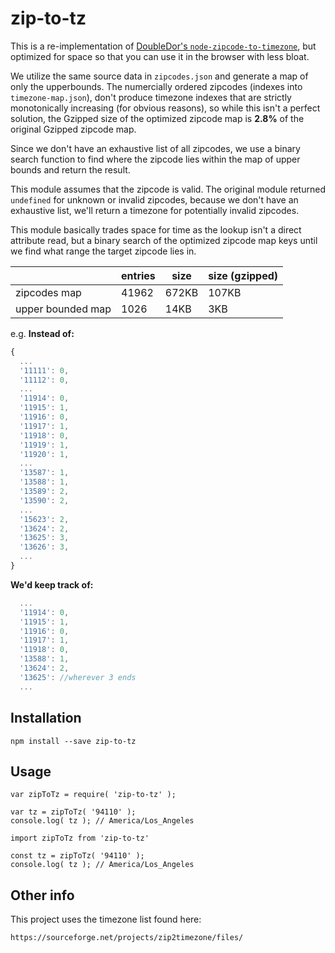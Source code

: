 # zip-to-tz

This is a re-implementation of [DoubleDor's `node-zipcode-to-timezone`](https://github.com/DoubleDor/node-zipcode-to-timezone), but optimized for space so that you can use it in the browser with less bloat.

We utilize the same source data in `zipcodes.json` and generate a map of only the upperbounds. The numercially ordered zipcodes (indexes into `timezone-map.json`), don't produce timezone indexes that are strictly monotonically increasing (for obvious reasons), so while this isn't a perfect solution, the Gzipped size of the optimized zipcode map is **2.8%** of the original Gzipped zipcode map.

Since we don't have an exhaustive list of all zipcodes, we use a binary search function to find where the zipcode lies within the map of upper bounds and return the result.

This module assumes that the zipcode is valid. The original module returned `undefined` for unknown or invalid zipcodes, because we don't have an exhaustive list, we'll return a timezone for potentially invalid zipcodes.

This module basically trades space for time as the lookup isn't a direct attribute read, but a binary search of the optimized zipcode map keys until we find what range the target zipcode lies in.

|                   | entries | size  | size (gzipped) |
| ----------------- | ------- | ----- | -------------- |
| zipcodes map      | 41962   | 672KB | 107KB          |
| upper bounded map | 1026    | 14KB  | 3KB            |

e.g.
**Instead of:**

```javascript
{
  ...
  '11111': 0,
  '11112': 0,
  ...
  '11914': 0,
  '11915': 1,
  '11916': 0,
  '11917': 1,
  '11918': 0,
  '11919': 1,
  '11920': 1,
  ...
  '13587': 1,
  '13588': 1,
  '13589': 2,
  '13590': 2,
  ...
  '15623': 2,
  '13624': 2,
  '13625': 3,
  '13626': 3,
  ...
}
```

**We'd keep track of:**

```javascript
  ...
  '11914': 0,
  '11915': 1,
  '11916': 0,
  '11917': 1,
  '11918': 0,
  '13588': 1,
  '13624': 2,
  '13625': //wherever 3 ends
  ...

```

## Installation

```
npm install --save zip-to-tz
```

## Usage

```
var zipToTz = require( 'zip-to-tz' );

var tz = zipToTz( '94110' );
console.log( tz ); // America/Los_Angeles
```

```
import zipToTz from 'zip-to-tz'

const tz = zipToTz( '94110' );
console.log( tz ); // America/Los_Angeles
```

## Other info

This project uses the timezone list found here:

```
https://sourceforge.net/projects/zip2timezone/files/
```
